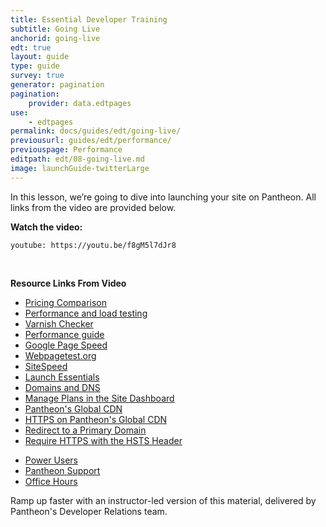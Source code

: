 ```yaml
---
title: Essential Developer Training
subtitle: Going Live
anchorid: going-live
edt: true
layout: guide
type: guide
survey: true
generator: pagination
pagination:
    provider: data.edtpages
use:
    - edtpages
permalink: docs/guides/edt/going-live/
previousurl: guides/edt/performance/
previouspage: Performance
editpath: edt/08-going-live.md
image: launchGuide-twitterLarge
---
```


In this lesson, we’re going to dive into launching your site on Pantheon.
All links from the video are provided below.

**Watch the video:**

`youtube: https://youtu.be/f8gM5l7dJr8`

<br />

**Resource Links From Video**

 - [Pricing Comparison](https://pantheon.io/plans/pricing-comparison)
 - [Performance and load testing](/docs/load-and-performance-testing/)
 - [Varnish Checker](http://varnishcheck.pantheon.io/)
 - [Performance guide](/docs/guides/frontend-performance/)
 - [Google Page Speed](https://developers.google.com/speed/pagespeed/insights/)
 - [Webpagetest.org](https://www.webpagetest.org)
 - [SiteSpeed](https://www.sitespeed.io/)
 - [Launch Essentials](/docs/guides/launch/)
 - [Domains and DNS](/docs/domains/)
 - [Manage Plans in the Site Dashboard](/docs/site-plan/)
 - [Pantheon's Global CDN](/docs/global-cdn/)
 - [HTTPS on Pantheon's Global CDN](/docs/https/)
 - [Redirect to a Primary Domain](/docs/redirects/#redirect-to-https)
 - [Require HTTPS with the HSTS Header](/docs/hsts/)


<Callout title="Need more help? Get in touch:">

 - [Power Users](/docs/power-users/)
 - [Pantheon Support](/docs/support/)
 - [Office Hours](https://pantheon.io/agencies/office-hours)

</Callout>

<Enablement title="Getting Essential Developer Training" link="https://pantheon.io/agencies/learn-pantheon?docs">

Ramp up faster with an instructor-led version of this material, delivered by Pantheon's Developer Relations team.

</Enablement>
